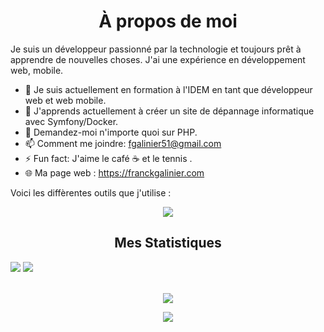 <h1 align="center"> À propos de moi</h1>

Je suis un développeur passionné par la technologie et toujours prêt à apprendre de nouvelles choses. J'ai une expérience en développement web, mobile.

- 🔭 Je suis actuellement en formation à l'IDEM en tant que développeur web et web mobile.
- 🌱 J'apprends actuellement à créer un site de dépannage informatique avec Symfony/Docker.
- 💬 Demandez-moi n'importe quoi sur PHP.
- 📫 Comment me joindre: fgalinier51@gmail.com
- ⚡ Fun fact: J'aime le café ☕ et le tennis .
- 🌐 Ma page web : https://franckgalinier.com

Voici les diffèrentes outils que j'utilise :
  
<p align="center">
  <a href="https://skillicons.dev">
    <img src="https://skillicons.dev/icons?i=docker,html,css,js,bootstrap,tailwind,linux,mongodb,mysql,notion,react,symfony,vscode,webpack,window" />
  </a>
</p>


<h2 align="center">Mes Statistiques</h2>
<div style="flex">
    <img src="https://github-readme-stats.vercel.app/api?username=FranckGalinier&theme=tokyonight&hide_border=true&border_radius=50&show_icons=true">
    <img src="https://streak-stats.demolab.com?user=FranckGalinier&theme=tokyonight&hide_border=true&border_radius=50&date_format=j%20M%5B%20Y%5D)">
</div>
<br>
<p align="center">
    <img src="https://github-readme-stats.vercel.app/api/top-langs/?username=FranckGalinier&layout=donut-vertical&theme=tokyonight&hide_border=true&border_radius=50" />
</p>
<div align="center">
<img src="https://github-profile-trophy.vercel.app/?username=FranckGalinier&theme=tokyonight">
</div>



